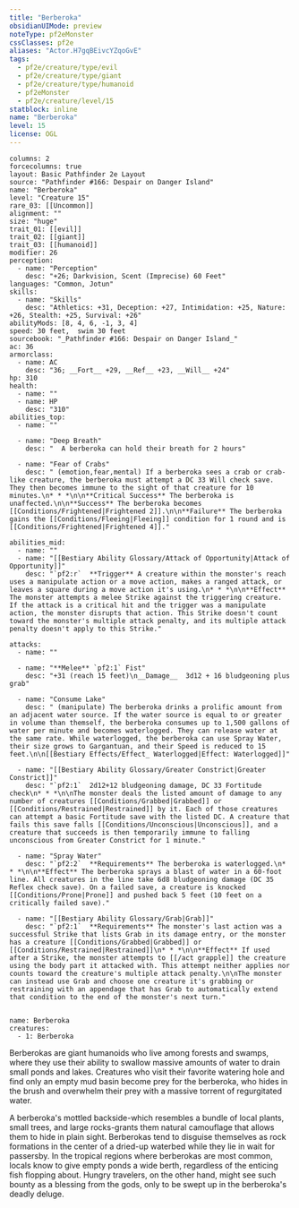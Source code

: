 ```yaml
---
title: "Berberoka"
obsidianUIMode: preview
noteType: pf2eMonster
cssClasses: pf2e
aliases: "Actor.H7gqBEivcYZqoGvE" 
tags:
  - pf2e/creature/type/evil
  - pf2e/creature/type/giant
  - pf2e/creature/type/humanoid
  - pf2eMonster
  - pf2e/creature/level/15
statblock: inline
name: "Berberoka"
level: 15
license: OGL
---
```


```statblock
columns: 2
forcecolumns: true
layout: Basic Pathfinder 2e Layout
source: "Pathfinder #166: Despair on Danger Island"
name: "Berberoka"
level: "Creature 15"
rare_03: [[Uncommon]]
alignment: ""
size: "huge"
trait_01: [[evil]]
trait_02: [[giant]]
trait_03: [[humanoid]]
modifier: 26
perception:
  - name: "Perception"
    desc: "+26; Darkvision, Scent (Imprecise) 60 Feet"
languages: "Common, Jotun"
skills:
  - name: "Skills"
    desc: "Athletics: +31, Deception: +27, Intimidation: +25, Nature: +26, Stealth: +25, Survival: +26"
abilityMods: [8, 4, 6, -1, 3, 4]
speed: 30 feet,  swim 30 feet
sourcebook: "_Pathfinder #166: Despair on Danger Island_"
ac: 36
armorclass:
  - name: AC
    desc: "36; __Fort__ +29, __Ref__ +23, __Will__ +24"
hp: 310
health:
  - name: ""
  - name: HP
    desc: "310"
abilities_top:
  - name: ""

  - name: "Deep Breath"
    desc: "  A berberoka can hold their breath for 2 hours"

  - name: "Fear of Crabs"
    desc: " (emotion,fear,mental) If a berberoka sees a crab or crab-like creature, the berberoka must attempt a DC 33 Will check save. They then becomes immune to the sight of that creature for 10 minutes.\n* * *\n\n**Critical Success** The berberoka is unaffected.\n\n**Success** The berberoka becomes [[Conditions/Frightened|Frightened 2]].\n\n**Failure** The berberoka gains the [[Conditions/Fleeing|Fleeing]] condition for 1 round and is [[Conditions/Frightened|Frightened 4]]."

abilities_mid:
  - name: ""
  - name: "[[Bestiary Ability Glossary/Attack of Opportunity|Attack of Opportunity]]"
    desc: "`pf2:r`  **Trigger** A creature within the monster's reach uses a manipulate action or a move action, makes a ranged attack, or leaves a square during a move action it's using.\n* * *\n\n**Effect** The monster attempts a melee Strike against the triggering creature. If the attack is a critical hit and the trigger was a manipulate action, the monster disrupts that action. This Strike doesn't count toward the monster's multiple attack penalty, and its multiple attack penalty doesn't apply to this Strike."

attacks:
  - name: ""

  - name: "**Melee** `pf2:1` Fist"
    desc: "+31 (reach 15 feet)\n__Damage__  3d12 + 16 bludgeoning plus grab"

  - name: "Consume Lake"
    desc: " (manipulate) The berberoka drinks a prolific amount from an adjacent water source. If the water source is equal to or greater in volume than themself, the berberoka consumes up to 1,500 gallons of water per minute and becomes waterlogged. They can release water at the same rate. While waterlogged, the berberoka can use Spray Water, their size grows to Gargantuan, and their Speed is reduced to 15 feet.\n\n[[Bestiary Effects/Effect_ Waterlogged|Effect: Waterlogged]]"

  - name: "[[Bestiary Ability Glossary/Greater Constrict|Greater Constrict]]"
    desc: "`pf2:1`  2d12+12 bludgeoning damage, DC 33 Fortitude check\n* * *\n\nThe monster deals the listed amount of damage to any number of creatures [[Conditions/Grabbed|Grabbed]] or [[Conditions/Restrained|Restrained]] by it. Each of those creatures can attempt a basic Fortitude save with the listed DC. A creature that fails this save falls [[Conditions/Unconscious|Unconscious]], and a creature that succeeds is then temporarily immune to falling unconscious from Greater Constrict for 1 minute."

  - name: "Spray Water"
    desc: "`pf2:2`  **Requirements** The berberoka is waterlogged.\n* * *\n\n**Effect** The berberoka sprays a blast of water in a 60-foot line. All creatures in the line take 6d8 bludgeoning damage (DC 35 Reflex check save). On a failed save, a creature is knocked [[Conditions/Prone|Prone]] and pushed back 5 feet (10 feet on a critically failed save)."

  - name: "[[Bestiary Ability Glossary/Grab|Grab]]"
    desc: "`pf2:1`  **Requirements** The monster's last action was a successful Strike that lists Grab in its damage entry, or the monster has a creature [[Conditions/Grabbed|Grabbed]] or [[Conditions/Restrained|Restrained]]\n* * *\n\n**Effect** If used after a Strike, the monster attempts to [[/act grapple]] the creature using the body part it attacked with. This attempt neither applies nor counts toward the creature's multiple attack penalty.\n\nThe monster can instead use Grab and choose one creature it's grabbing or restraining with an appendage that has Grab to automatically extend that condition to the end of the monster's next turn."
 
```

```encounter-table
name: Berberoka
creatures:
  - 1: Berberoka
```



Berberokas are giant humanoids who live among forests and swamps, where they use their ability to swallow massive amounts of water to drain small ponds and lakes. Creatures who visit their favorite watering hole and find only an empty mud basin become prey for the berberoka, who hides in the brush and overwhelm their prey with a massive torrent of regurgitated water.

A berberoka's mottled backside-which resembles a bundle of local plants, small trees, and large rocks-grants them natural camouflage that allows them to hide in plain sight. Berberokas tend to disguise themselves as rock formations in the center of a dried-up waterbed while they lie in wait for passersby. In the tropical regions where berberokas are most common, locals know to give empty ponds a wide berth, regardless of the enticing fish flopping about. Hungry travelers, on the other hand, might see such bounty as a blessing from the gods, only to be swept up in the berberoka's deadly deluge.
